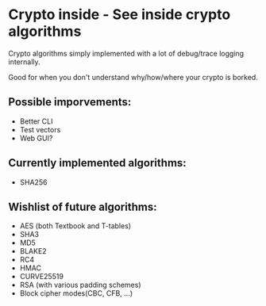 Crypto inside - See inside crypto algorithms
============================================
Crypto algorithms simply implemented with a lot of debug/trace logging internally.

Good for when you don't understand why/how/where your crypto is borked.

Possible imporvements:
----------------------
- Better CLI
- Test vectors
- Web GUI?

Currently implemented algorithms:
---------------------------------
- SHA256

Wishlist of future algorithms:
------------------------------
- AES (both Textbook and T-tables)
- SHA3
- MD5
- BLAKE2
- RC4
- HMAC
- CURVE25519
- RSA (with various padding schemes)
- Block cipher modes(CBC, CFB, ...)